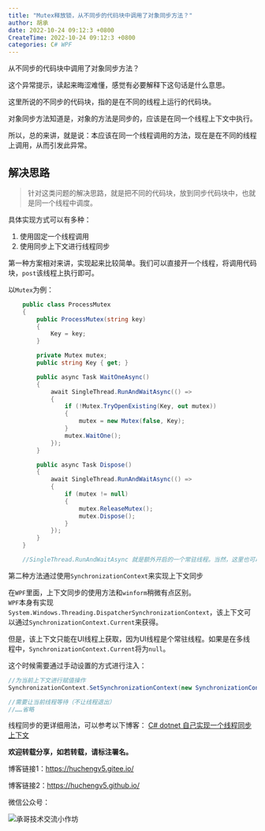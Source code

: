 ```yaml
---
title: "Mutex释放锁，从不同步的代码块中调用了对象同步方法？"
author: 胡承
date: 2022-10-24 09:12:3 +0800
CreateTime: 2022-10-24 09:12:3 +0800
categories: C# WPF
---
```


从不同步的代码块中调用了对象同步方法？

<!-- more -->
这个异常提示，读起来晦涩难懂，感觉有必要解释下这句话是什么意思。

这里所说的不同步的代码块，指的是在不同的线程上运行的代码块。

对象同步方法知道是，对象的方法是同步的，应该是在同一个线程上下文中执行。

所以，总的来讲，就是说：本应该在同一个线程调用的方法，现在是在不同的线程上调用，从而引发此异常。

## 解决思路

> 针对这类问题的解决思路，就是把不同的代码块，放到同步代码块中，也就是同一个线程中调度。

具体实现方式可以有多种：  
1. 使用固定一个线程调用
2. 使用同步上下文进行线程同步

第一种方案相对来讲，实现起来比较简单。我们可以直接开一个线程，将调用代码块，`post`该线程上执行即可。

以`Mutex`为例：

```cs
    public class ProcessMutex
    {
        public ProcessMutex(string key)
        {
            Key = key;
        }

        private Mutex mutex;
        public string Key { get; }

        public async Task WaitOneAsync()
        {
            await SingleThread.RunAndWaitAsync(() =>
            {
                if (!Mutex.TryOpenExisting(Key, out mutex))
                {
                    mutex = new Mutex(false, Key);
                }
                mutex.WaitOne();
            });
        }

        public async Task Dispose()
        {
            await SingleThread.RunAndWaitAsync(() =>
            {
                if (mutex != null)
                {
                    mutex.ReleaseMutex();
                    mutex.Dispose();
                }
            });
        }
    }

    //SingleThread.RunAndWaitAsync 就是额外开启的一个常驻线程。当然，这里也可以用UI线程。
```

第二种方法通过使用`SynchronizationContext`来实现上下文同步

在`WPF`里面，上下文同步的使用方法和`winform`稍微有点区别。  
`WPF`本身有实现`System.Windows.Threading.DispatcherSynchronizationContext`，该上下文可以通过`SynchronizationContext.Current`来获得。

但是，该上下文只能在UI线程上获取，因为UI线程是个常驻线程。如果是在多线程中，`SynchronizationContext.Current`将为`null`。

这个时候需要通过手动设置的方式进行注入：
```cs
//为当前上下文进行赋值操作
SynchronizationContext.SetSynchronizationContext(new SynchronizationContext());

//需要让当前线程等待（不让线程退出）
//……省略
```
线程同步的更详细用法，可以参考以下博客：
[C# dotnet 自己实现一个线程同步上下文](https://blog.lindexi.com/post/C-dotnet-%E8%87%AA%E5%B7%B1%E5%AE%9E%E7%8E%B0%E4%B8%80%E4%B8%AA%E7%BA%BF%E7%A8%8B%E5%90%8C%E6%AD%A5%E4%B8%8A%E4%B8%8B%E6%96%87.html)


**欢迎转载分享，如若转载，请标注署名。**

博客链接1：https://huchengv5.gitee.io/

博客链接2：https://huchengv5.github.io/

微信公众号：

![承哥技术交流小作坊](https://i.loli.net/2021/09/27/FmsaLU1Oo7tX8kl.jpg)